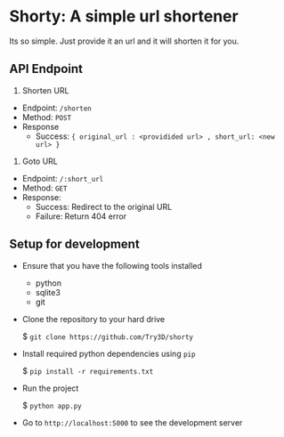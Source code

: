 # Shorty: A simple url shortener

Its so simple. Just provide it an url and it will shorten it for you.

## API Endpoint
1. Shorten URL
- Endpoint: `/shorten`
- Method: `POST`
- Response
    - Success: `{ original_url : <providided url> , short_url: <new url> }`
1. Goto URL
- Endpoint: `/:short_url`
- Method: `GET`
- Response:
    - Success: Redirect to the original URL
    - Failure: Return 404 error

## Setup for development
- Ensure that you have the following tools installed
    - python
    - sqlite3
    - git
- Clone the repository to your hard drive

    $ `git clone https://github.com/Try3D/shorty`
- Install required python dependencies using `pip`

    $ `pip install -r requirements.txt`
- Run the project

    $ `python app.py`
- Go to `http://localhost:5000` to see the development server
